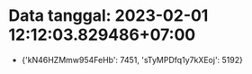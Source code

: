 # Data tanggal: 2023-02-01 12:12:03.829486+07:00

* {'kN46HZMmw954FeHb': 7451, 'sTyMPDfq1y7kXEoj': 5192}
